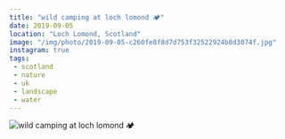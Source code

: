 ```yaml
---
title: "wild camping at loch lomond 🏕"
date: 2019-09-05
location: "Loch Lomond, Scotland"
image: "/img/photo/2019-09-05-c260fe8f8d7d753f32522924b8d3074f.jpg"
instagram: true
tags:
 - scotland
 - nature
 - uk
 - landscape
 - water
---
```


![wild camping at loch lomond 🏕](/img/photo/2019-09-05-c260fe8f8d7d753f32522924b8d3074f.jpg)
